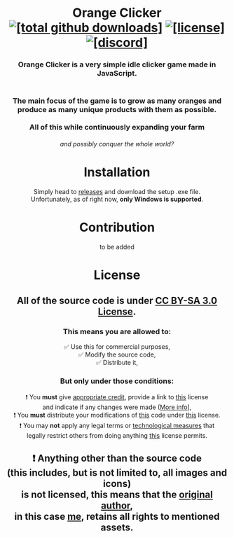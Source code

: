 <div align="center"
<img src="https://raw.githubusercontent.com/18O4/orangeclicker/main/src/img/orangetree.png" alt="[orange clicker logo]">

<h1>Orange Clicker <br>
  <a href="https://github.com/18O4/orangeclicker/releases"><img src="https://img.shields.io/github/downloads/18o4/orangeclicker/total?color=brightgreen&label=Total%20Downloads" alt="[total github downloads]"></a>
  <a href="https://github.com/18O4/orangeclicker/blob/main/LICENSE"><img src="https://img.shields.io/github/license/18o4/orangeclicker?color=ff7700" alt="[license]"></a>
  <a href="https://discord.gg/B8C2ngtYd9"><img src="https://img.shields.io/discord/943150957393477632?color=5865f2&label=Discord" alt="[discord]"></a>
</h1>  

### Orange Clicker is a very simple idle clicker game made in JavaScript. <br><br>
<h3>The main focus of the game is to grow as many oranges and <br> 
produce as many unique products with them as possible. <br><br>
All of this while continuously expanding your farm <br>
<h6> and possibly conquer the whole world?</h6></h3>

# Installation
Simply head to [releases](https://github.com/18O4/orangeclicker/releases) and download the setup .exe file. <br>
Unfortunately, as of right now, **only Windows is supported**.

# Contribution
to be added

# License
## All of the source code is under [CC BY-SA 3.0 License](https://github.com/18O4/orangeclicker/blob/main/LICENSE).
### This means you are allowed to:
✅ Use this for commercial purposes, <br>
✅ Modify the source code, <br>
✅ Distribute it, <br>
### But only under those conditions:
❗ You **must** give [appropriate credit](https://wiki.creativecommons.org/wiki/License_Versions#Detailed_attribution_comparison_chart), provide a link to [this](https://github.com/18O4/orangeclicker/blob/main/LICENSE) license <br>and indicate if any changes were made ([More info](https://wiki.creativecommons.org/License_Versions#Modifications_and_adaptations_must_be_marked_as_such)], <br>
❗ You **must** distribute your modifications of [this](https://github.com/18O4/orangeclicker) code under [this](https://github.com/18O4/orangeclicker/blob/main/LICENSE) license. <br>
❗ You may **not** apply any legal terms or [technological measures](https://wiki.creativecommons.org/wiki/License_Versions#Application_of_effective_technological_measures_by_users_of_CC-licensed_works_prohibited) that <br>legally restrict others from doing anything [this](https://github.com/18O4/orangeclicker/blob/main/LICENSE) license permits.

<h2>
❗ Anything other than the source code <br>
(this includes, but is not limited to, all images and icons) <br>
is not licensed, this means that the <a href="https://github.com/18O4">original author</a>, <br>
in this case <a href="https://github.com/18O4">me</a>, retains all rights to mentioned assets.
</h2>
</div>
